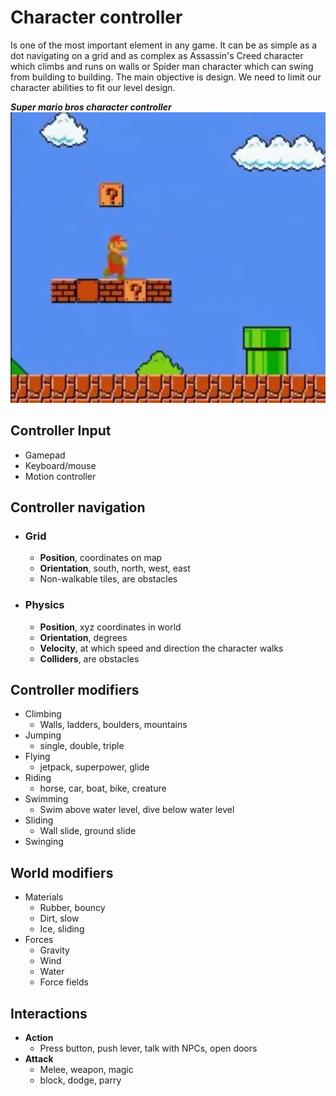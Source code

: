 # Character controller
Is one of the most important element in any game. It can be as simple as a dot navigating on a grid and as complex as Assassin's Creed character which climbs and runs on walls or Spider man character which can swing from building to building. The main objective is design. We need to limit our character abilities to fit our level design.

***Super mario bros character controller***\
![supermariobros](../../img/supermariobros.webp)
## Controller Input
- Gamepad
- Keyboard/mouse
- Motion controller

## Controller navigation
- ### Grid
	- **Position**, coordinates on map
	- **Orientation**, south, north, west, east
	- Non-walkable tiles, are obstacles
- ### Physics
	- **Position**, xyz coordinates in world
	- **Orientation**, degrees
	- **Velocity**, at which speed and direction the character walks
	- **Colliders**, are obstacles

## Controller modifiers
- Climbing
	- Walls, ladders, boulders, mountains
- Jumping
	- single, double, triple
- Flying
	- jetpack, superpower, glide
- Riding
	- horse, car, boat, bike, creature
- Swimming
	- Swim above water level, dive below water level
- Sliding
	- Wall slide, ground slide
- Swinging

## World modifiers
- Materials
	- Rubber, bouncy
	- Dirt, slow
	- Ice, sliding
- Forces
	- Gravity
	- Wind
	- Water
	- Force fields

## Interactions
- **Action**
	- Press button, push lever, talk with NPCs, open doors
- **Attack**
	- Melee, weapon, magic
	- block, dodge, parry